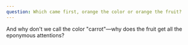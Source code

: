 ```yaml
---
question: Which came first, orange the color or orange the fruit?
---
```


And why don't we call the color "carrot"—why does the fruit get all the eponymous attentions?
